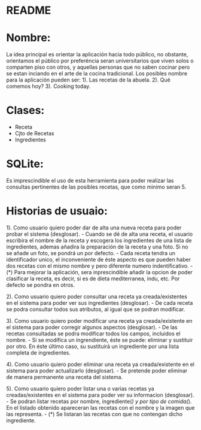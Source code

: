 # README #

Nombre:
=======
La idea principal es orientar la aplicación hacia todo público, no obstante, orientamos el público por preferéncia seran universitarios que viven solos
o comparten piso con otros, y aquellas personas que no saben cocinar pero se estan inciando en el arte de la cocina tradicional.
Los posibles nombre para la aplicación pueden ser:
1). Las recetas de la abuela.
2). Qué comemos hoy?
3). Cooking today.

Clases:
=======
- Receta
- Cjto de Recetas
- Ingredientes

SQLite: 
=======
Es imprescindible el uso de esta herramienta para poder realizar las consultas pertinentes de las posibles recetas, que como minimo seran 5.


Historias de usuaio:
====================
1). Como usuario quiero poder dar de alta una nueva receta para poder probar el sistema (desglosar).
	- Cuando se dé de alta una receta, el usuario escribira el nombre de la receta y escogera los ingredientes de una lista de ingredientes, ademas añadira la
	  preparación de la receta y una foto. Si no se añade un foto, se pondrá un por defecto. 
	- Cada receta tendra un identificador unico, el inconveniente de éste aspecto es que pueden haber dos recetas con el mismo nombre y pero diferente numero 
	  indentificativo.
	- (*) Para mejorar la aplicación, sera inprescindible añadir la opcion de poder clasificar la receta, es decir, si es de dieta mediterranea, indu, etc. Por
	  defecto se pondra en otros.

2). Como usuario quiero poder consultar una receta ya creada/existentes en el sistema para poder ver sus ingredientes (desglosar).
	- De cada receta se podra consultar todos sus atributos, al igual que se podran modificar.

3). Como usuario quiero poder modificar una receta ya creada/existente en el sistema para poder corregir algunos aspectos (desglosar).
	- De las recetas consultadas se podra modificar todos los campos, incluidos el nombre.
	- Si se modifica un ingrendiente, éste se puede: eliminar y sustituir por otro. En éste último caso, su sustituirá un ingrediente por una lista completa de ingredientes.

4). Como usuario quiero poder eliminar una receta ya creada/existente en el sistema para poder actualizarlo (desglosar).
	- Se pretende poder eliminar de manera permanente una receta del sistema.
	
5). Como usuario quiero poder listar una o varias recetas ya creadas/existentes en el sistema para poder ver su informacion (desglosar).
	- Se podran listar recetas por nombre, ingrediente(*) y por tipo de comida(*). En el listado obtenido apareceran las recetas con el nombre y la imagen que 
	  las representa.
	- (*) Se listaran las recetas con que no contengan dicho ingrediente.